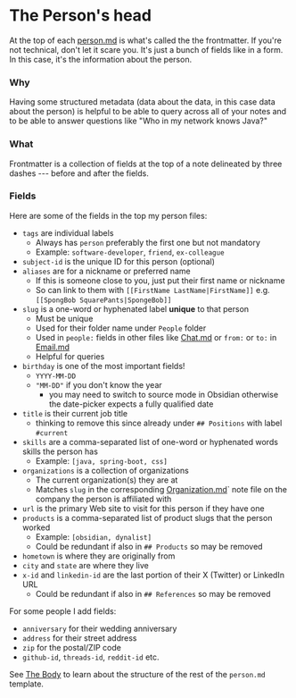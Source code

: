 # The Person's head

At the top of each [person.md](../templates/Person.md) is what's called the the frontmatter. If you're not technical, don't let it scare you. It's just a bunch of fields like in a form. In this case, it's the information about the person.

### Why

Having some structured metadata (data about the data, in this case data about the person) is helpful to be able to query across all of your notes and to be able to answer questions like "Who in my network knows Java?"

### What

Frontmatter is a collection of fields at the top of a note delineated by three dashes --- before and after the fields.

### Fields

Here are some of the fields in the top my person files:

- `tags` are individual labels
    - Always has `person` preferably the first one but not mandatory
    - Example: `software-developer`, `friend`, `ex-colleague`
- `subject-id` is the unique ID for this person (optional)
- `aliases` are for a nickname or preferred name
    - If this is someone close to you, just put their first name or nickname
    - So can link to them with `[[FirstName LastName|FirstName]]` e.g. `[[SpongBob SquarePants|SpongeBob]]`
- `slug` is a one-word or hyphenated label **unique** to that person
    - Must be unique
    - Used for their folder name under `People` folder
    - Used in `people:` fields in other files like [Chat.md](../templates/Chat.md) or `from:` or `to:` in [Email.md](../templates/Email.md)
    - Helpful for queries
- `birthday` is one of the most important fields!
    - `YYYY-MM-DD` 
    - `"MM-DD"` if you don't know the year
        - you may need to switch to source mode in Obsidian otherwise the date-picker expects a fully qualified date
- `title` is their current job title
    - thinking to remove this since already under `## Positions` with label `#current`
- `skills` are a comma-separated list of one-word or hyphenated words skills the person has 
    - Example: `[java, spring-boot, css]`
- `organizations` is a collection of organizations
    - The current organization(s) they are at
    - Matches `slug` in the corresponding [Organization.md](../templates/Organization.md)` note file on the company the person is affiliated with
- `url` is the primary Web site to visit for this person if they have one
- `products` is a comma-separated list of product slugs that the person worked
    - Example: `[obsidian, dynalist]`
    - Could be redundant if also in `## Products` so may be removed
- `hometown` is where they are originally from
- `city` and `state` are where they live
- `x-id` and `linkedin-id` are the last portion of their X (Twitter) or LinkedIn URL
    - Could be redundant if also in `## References` so may be removed

For some people I add fields:

- `anniversary` for their wedding anniversary
- `address` for their street address
- `zip` for the postal/ZIP code
- `github-id`, `threads-id`, `reddit-id` etc. 

See [The Body](person_body.md) to learn about the structure of the rest of the `person.md` template.
